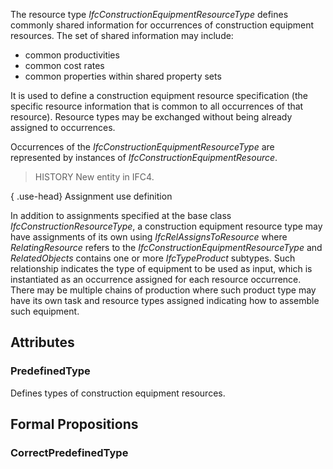The resource type _IfcConstructionEquipmentResourceType_ defines commonly shared information for occurrences of construction equipment resources. The set of shared information may include:

* common productivities
* common cost rates
* common properties within shared property sets


<!-- end of short definition -->

It is used to define a construction equipment resource specification (the specific resource information that is common to all occurrences of that resource). Resource types may be exchanged without being already assigned to occurrences.

Occurrences of the _IfcConstructionEquipmentResourceType_ are represented by instances of _IfcConstructionEquipmentResource_.

> HISTORY New entity in IFC4.

{ .use-head}
Assignment use definition

In addition to assignments specified at the base class _IfcConstructionResourceType_, a construction equipment resource type may have assignments of its own using _IfcRelAssignsToResource_ where _RelatingResource_ refers to the _IfcConstructionEquipmentResourceType_ and _RelatedObjects_ contains one or more _IfcTypeProduct_ subtypes. Such relationship indicates the type of equipment to be used as input, which is instantiated as an occurrence assigned for each resource occurrence. There may be multiple chains of production where such product type may have its own task and resource types assigned indicating how to assemble such equipment.

## Attributes

### PredefinedType
Defines types of construction equipment resources.

## Formal Propositions

### CorrectPredefinedType


